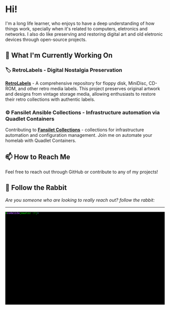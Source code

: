 # Hi!

I'm a long life learner, who enjoys to have a deep understanding of how things work, specially when it's related to computers, eletronics and networks.
I also do like preserving and restoring digital art and old eletronic devices through open-source projects. 

## 🔭 What I'm Currently Working On

### 🏷️ **RetroLabels** - Digital Nostalgia Preservation
**[RetroLabels](https://github.com/mrbrandao/retrolabels)** - A comprehensive repository for floppy disk, MiniDisc, CD-ROM, and other retro media labels. This project preserves original artwork and designs from vintage storage media, allowing enthusiasts to restore their retro collections with authentic labels.

### ⚙️ **Fansilet Ansible Collections** - Infrastructure automation via Quadlet Containers
Contributing to **[Fansilet Collections](https://github.com/orgs/fansilet-collections/repositories)** - collections for infrastructure automation and configuration management. Join me on automate your homelab with Quadlet Containers.


## 📫 How to Reach Me

Feel free to reach out through GitHub or contribute to any of my projects!


## 🐰 Follow the Rabbit

_Are you someone who are looking to really reach out? follow the rabbit:_

---

![Code Life](https://raw.githubusercontent.com/mrbrandao/codelife/refs/heads/master/gif/codelive-06-25.gif)
